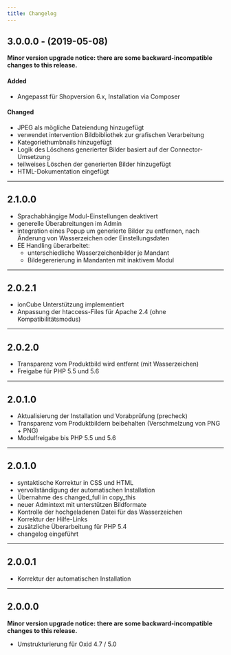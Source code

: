```yaml
---
title: Changelog
---
```


## 3.0.0.0 - (2019-05-08)

**Minor version upgrade notice: there are some backward-incompatible changes to this release.**

#### Added
- Angepasst für Shopversion 6.x, Installation via Composer 

#### Changed
- JPEG als mögliche Dateiendung hinzugefügt
- verwendet intervention Bildbibliothek zur grafischen Verarbeitung 
- Kategoriethumbnails hinzugefügt
- Logik des Löschens generierter Bilder basiert auf der Connector-Umsetzung
- teilweises Löschen der generierten Bilder hinzugefügt
- HTML-Dokumentation eingefügt

---

## 2.1.0.0
- Sprachabhängige Modul-Einstellungen deaktivert
- generelle Überabreitungen im Admin
- integration eines Popup um generierte Bilder zu entfernen, nach Änderung von Wasserzeichen oder Einstellungsdaten
- EE Handling überarbeitet:
  - unterschiedliche Wasserzeichenbilder je Mandant
  - Bildegererierung in Mandanten mit inaktivem Modul

---

## 2.0.2.1
- ionCube Unterstützung implementiert
- Anpassung der htaccess-Files für Apache 2.4 (ohne Kompatibilitätsmodus)

---

## 2.0.2.0
- Transparenz vom Produktbild wird entfernt (mit Wasserzeichen)
- Freigabe für PHP 5.5 und 5.6

---

## 2.0.1.0
- Aktualisierung der Installation und Vorabprüfung (precheck)
- Transparenz vom Produktbildern beibehalten (Verschmelzung von PNG + PNG)
- Modulfreigabe bis PHP 5.5 und 5.6

---

## 2.0.1.0
- syntaktische Korrektur in CSS und HTML
- vervollständigung der automatischen Installation
- Übernahme des changed_full in copy_this
- neuer Admintext mit unterstützen Bildformate
- Kontrolle der hochgeladenen Datei für das Wasserzeichen
- Korrektur der Hilfe-Links
- zusätzliche Überarbeitung für PHP 5.4
- changelog eingeführt

---

## 2.0.0.1
- Korrektur der automatischen Installation

---

## 2.0.0.0

**Minor version upgrade notice: there are some backward-incompatible changes to this release.**

- Umstrukturierung für Oxid 4.7 / 5.0

